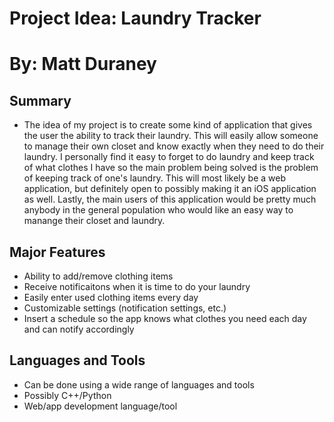 # Project Idea: Laundry Tracker

# By: Matt Duraney

## Summary

- The idea of my project is to create some kind of application that gives the user the
ability to track their laundry. This will easily allow someone to manage their own closet and
know exactly when they need to do their laundry. I personally find it easy to forget to do
laundry and keep track of what clothes I have so the main problem being solved is the problem
of keeping track of one's laundry. This will most likely be a web application, but definitely
open to possibly making it an iOS application as well. Lastly, the main users of this application
would be pretty much anybody in the general population who would like an easy way to manange their
closet and laundry.

## Major Features

- Ability to add/remove clothing items
- Receive notificaitons when it is time to do your laundry
- Easily enter used clothing items every day
- Customizable settings (notification settings, etc.)
- Insert a schedule so the app knows what clothes you need each day and can notify accordingly

## Languages and Tools

- Can be done using a wide range of languages and tools
- Possibly C++/Python
- Web/app development language/tool